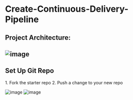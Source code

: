 # Create-Continuous-Delivery-Pipeline



<h2>Project Architecture:<h2/>


![image](https://github.com/Battlecode93/Create-Continuous-Delivery-Pipeline/assets/112134505/0a1a3ff7-b00f-483b-afc3-2ebea2112c61)



<h2>Set Up Git Repo</h2>

<p>
   1. Fork the starter repo
   2. Push a change to your new repo

</p> 

![image](https://github.com/Battlecode93/Create-Continuous-Delivery-Pipeline/assets/112134505/3c52f4a4-26cb-4155-90e9-cafd2e60c628)
![image](https://github.com/Battlecode93/Create-Continuous-Delivery-Pipeline/assets/112134505/309b05cd-86ee-40ad-adc1-64f076fdec2e)
  
